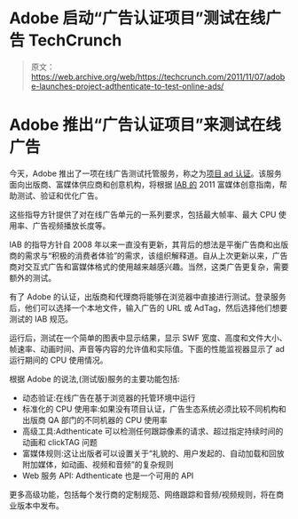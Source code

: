 # Adobe 启动“广告认证项目”测试在线广告 TechCrunch

> 原文：<https://web.archive.org/web/https://techcrunch.com/2011/11/07/adobe-launches-project-adthenticate-to-test-online-ads/>

# Adobe 推出“广告认证项目”来测试在线广告

今天，Adobe 推出了一项在线广告测试托管服务，称之为[项目 ad 认证](https://web.archive.org/web/20230203153706/http://labs.adobe.com/technologies/adthenticate/)。该服务面向出版商、富媒体供应商和创意机构，将根据 [IAB 的](https://web.archive.org/web/20230203153706/http://www.iab.net/) 2011 富媒体创意指南，帮助测试、验证和优化广告。

这些指导方针提供了对在线广告单元的一系列要求，包括最大帧率、最大 CPU 使用率、广告视频播放长度等。

IAB 的指导方针自 2008 年以来一直没有更新，其背后的想法是平衡广告商和出版商的需求与“积极的消费者体验”的需求，该组织解释道。自从上次更新以来，广告商对交互式广告和富媒体格式的使用越来越感兴趣。当然，这类广告更复杂，需要额外的测试。

有了 Adobe 的认证，出版商和代理商将能够在浏览器中直接进行测试。登录服务后，他们可以选择一个本地文件，输入广告的 URL 或 AdTag，然后选择他们想要测试的 IAB 规范。

运行后，测试在一个简单的图表中显示结果，显示 SWF 宽度、高度和文件大小、帧速率、动画时间、声音等内容的允许值和实际值。下面的性能监视器显示了 ad 运行期间的 CPU 使用情况。

根据 Adobe 的说法,(测试版)服务的主要功能包括:

*   动态验证:在线广告在基于浏览器的托管环境中运行
*   标准化的 CPU 使用率:如果没有项目认证，广告生态系统必须比较不同机构和出版商 QA 部门的不同机器的 CPU 使用率
*   高级工具:Adthenticate 可以检测任何跟踪像素的请求、超过指定持续时间的动画和 clickTAG 问题
*   富媒体规则:这让出版者可以设置关于“礼貌的、用户发起的、自动加载和回放附加媒体，如动画、视频和音频”的复杂规则
*   Web 服务 API: Adthenticate 也是一个可用的 API

更多高级功能，包括每个发行商的定制规范、网络跟踪和音频/视频规则，将在商业版本中发布。
